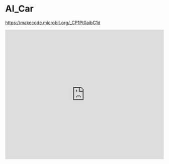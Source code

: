 # AI_Car

https://makecode.microbit.org/_CP1Pt0aibC1d


<div style="position:relative;height:0;padding-bottom:81.97%;overflow:hidden;"><iframe style="position:absolute;top:0;left:0;width:100%;height:100%;" src="https://makecode.microbit.org/---run?id=_CP1Pt0aibC1d" allowfullscreen="allowfullscreen" sandbox="allow-popups allow-forms allow-scripts allow-same-origin" frameborder="0"></iframe></div>
